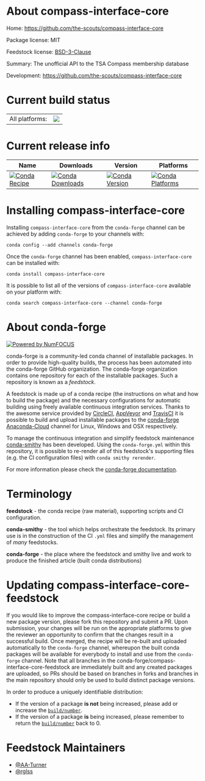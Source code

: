 About compass-interface-core
============================

Home: https://github.com/the-scouts/compass-interface-core

Package license: MIT

Feedstock license: [BSD-3-Clause](https://github.com/conda-forge/compass-interface-core-feedstock/blob/master/LICENSE.txt)

Summary: The unofficial API to the TSA Compass membership database

Development: https://github.com/the-scouts/compass-interface-core

Current build status
====================


<table><tr><td>All platforms:</td>
    <td>
      <a href="https://dev.azure.com/conda-forge/feedstock-builds/_build/latest?definitionId=11561&branchName=master">
        <img src="https://dev.azure.com/conda-forge/feedstock-builds/_apis/build/status/compass-interface-core-feedstock?branchName=master">
      </a>
    </td>
  </tr>
</table>

Current release info
====================

| Name | Downloads | Version | Platforms |
| --- | --- | --- | --- |
| [![Conda Recipe](https://img.shields.io/badge/recipe-compass--interface--core-green.svg)](https://anaconda.org/conda-forge/compass-interface-core) | [![Conda Downloads](https://img.shields.io/conda/dn/conda-forge/compass-interface-core.svg)](https://anaconda.org/conda-forge/compass-interface-core) | [![Conda Version](https://img.shields.io/conda/vn/conda-forge/compass-interface-core.svg)](https://anaconda.org/conda-forge/compass-interface-core) | [![Conda Platforms](https://img.shields.io/conda/pn/conda-forge/compass-interface-core.svg)](https://anaconda.org/conda-forge/compass-interface-core) |

Installing compass-interface-core
=================================

Installing `compass-interface-core` from the `conda-forge` channel can be achieved by adding `conda-forge` to your channels with:

```
conda config --add channels conda-forge
```

Once the `conda-forge` channel has been enabled, `compass-interface-core` can be installed with:

```
conda install compass-interface-core
```

It is possible to list all of the versions of `compass-interface-core` available on your platform with:

```
conda search compass-interface-core --channel conda-forge
```


About conda-forge
=================

[![Powered by NumFOCUS](https://img.shields.io/badge/powered%20by-NumFOCUS-orange.svg?style=flat&colorA=E1523D&colorB=007D8A)](http://numfocus.org)

conda-forge is a community-led conda channel of installable packages.
In order to provide high-quality builds, the process has been automated into the
conda-forge GitHub organization. The conda-forge organization contains one repository
for each of the installable packages. Such a repository is known as a *feedstock*.

A feedstock is made up of a conda recipe (the instructions on what and how to build
the package) and the necessary configurations for automatic building using freely
available continuous integration services. Thanks to the awesome service provided by
[CircleCI](https://circleci.com/), [AppVeyor](https://www.appveyor.com/)
and [TravisCI](https://travis-ci.com/) it is possible to build and upload installable
packages to the [conda-forge](https://anaconda.org/conda-forge)
[Anaconda-Cloud](https://anaconda.org/) channel for Linux, Windows and OSX respectively.

To manage the continuous integration and simplify feedstock maintenance
[conda-smithy](https://github.com/conda-forge/conda-smithy) has been developed.
Using the ``conda-forge.yml`` within this repository, it is possible to re-render all of
this feedstock's supporting files (e.g. the CI configuration files) with ``conda smithy rerender``.

For more information please check the [conda-forge documentation](https://conda-forge.org/docs/).

Terminology
===========

**feedstock** - the conda recipe (raw material), supporting scripts and CI configuration.

**conda-smithy** - the tool which helps orchestrate the feedstock.
                   Its primary use is in the construction of the CI ``.yml`` files
                   and simplify the management of *many* feedstocks.

**conda-forge** - the place where the feedstock and smithy live and work to
                  produce the finished article (built conda distributions)


Updating compass-interface-core-feedstock
=========================================

If you would like to improve the compass-interface-core recipe or build a new
package version, please fork this repository and submit a PR. Upon submission,
your changes will be run on the appropriate platforms to give the reviewer an
opportunity to confirm that the changes result in a successful build. Once
merged, the recipe will be re-built and uploaded automatically to the
`conda-forge` channel, whereupon the built conda packages will be available for
everybody to install and use from the `conda-forge` channel.
Note that all branches in the conda-forge/compass-interface-core-feedstock are
immediately built and any created packages are uploaded, so PRs should be based
on branches in forks and branches in the main repository should only be used to
build distinct package versions.

In order to produce a uniquely identifiable distribution:
 * If the version of a package **is not** being increased, please add or increase
   the [``build/number``](https://docs.conda.io/projects/conda-build/en/latest/resources/define-metadata.html#build-number-and-string).
 * If the version of a package **is** being increased, please remember to return
   the [``build/number``](https://docs.conda.io/projects/conda-build/en/latest/resources/define-metadata.html#build-number-and-string)
   back to 0.

Feedstock Maintainers
=====================

* [@AA-Turner](https://github.com/AA-Turner/)
* [@rglss](https://github.com/rglss/)

